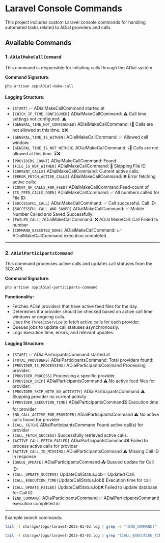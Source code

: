 # Laravel Console Commands

This project includes custom Laravel console commands for handling automated tasks related to ADial providers and calls.

## Available Commands

### 1. `ADialMakeCallCommand`

This command is responsible for initiating calls through the ADial system.

**Command Signature:**

```sh
php artisan app:ADial-make-call
```

#### Logging Structure:

- `[START]` ✅ ADialMakeCallCommand started at
- `[CHICK_IF_TIME_CONFIGURED]` ADialMakeCallCommand: ⚠️ Call time settings not configured. ⚠️
- `[GENERAL_TIME_NOT_CONFIGURED]` ADialMakeCallCommand: 📞🛑 Calls are not allowed at this time. ⏳❌
- `[GENERAL_TIME_IS_WITHEN]` ADialMakeCallCommand: ✅ Allowed call window:
- `[GENERAL_TIME_IS_NOT_WITHEN]` ADialMakeCallCommand: 📞🛑 Calls are not allowed at this time. ⏳❌
- `[PROVIDERS_COUNT]` ADialMakeCallCommand: Found
- `[FILE_IS_NOT_WITHEN]` ADialMakeCallCommand: 🛑 Skipping File ID
- `[CURRENT_CALLS]` ADialMakeCallCommand: Current active calls:
- `[ERROR_FETCH_ACTIVE_CALLS]` ADialMakeCallCommand: ❌ Error fetching active calls:
- `[COUNT_OF_CALLS_FOR_FEED]` ADialMakeCallCommand:Feed-count of
- `[IS_FEED_CALLS_DOEN]` ADialMakeCallCommand: ✅ All numbers called for File ID:
- `[SUCCESSFUL_CALL]` ADialMakeCallCommand: ✅ Call successful. Call ID:
- `[SUCCESSFUL_CALL_AND_SAVED]` ADialMakeCallCommand: ✅ Mobile Number Called and Saved Successfully:
- `[FAILED_CALL]` ADialMakeCallCommand: ❌ ADial MakeCall: Call Failed to number
- `[COMMAND_EXECUTED_DONE]` ADialMakeCallCommand: 📞✅ ADialMakeCallCommand execution completed.
---

### 2. `ADialParticipantsCommand`

This command processes active calls and updates call statuses from the 3CX API.

**Command Signature:**

```sh
php artisan app:ADial-participants-command
```

**Functionality:**

- Fetches ADial providers that have active feed files for the day.
- Determines if a provider should be checked based on active call time windows or ongoing calls.
- Uses the `ThreeCxService` to fetch active calls for each provider.
- Queues jobs to update call statuses asynchronously.
- Logs execution time, errors, and relevant updates.

#### Logging Structure:

- `[START]` ✅ ADialParticipantsCommand started at
- `[TOTAL_PROVIDERS]` ADialParticipantsCommand: Total providers found:
- `[PROVIDER_IS_PROCESSING]` ADialParticipantsCommand Processing provider:
- `[PROVIDER_PROCESS]` Processing a specific provider.
- `[PROVIDER_SKIP]` ADialParticipantsCommand ⚠️ No active feed files for provider:
- `[PROVIDER_SKIP_WITH_NO_ACTIVITY]` ADialParticipantsCommand ⚠️ Skipping provider no current activity
- `[PROVIDER_EXECUTION_TIME]` ADialParticipantsCommand⏳ Execution time for provider
- `[NO_CALL_ACTIVE_FOR_PROVIDER]` ADialParticipantsCommand ⚠️ No active calls found for provider
- `[CALL_FETCH]` ADialParticipantsCommand Found active call(s) for provider
- `[CALL_FETCH_SUCCESS]` Successfully retrieved active calls.
- `[ACTIVE_CALL_FETCH_FAILED]` ADialParticipantsCommand❌ Failed to process active calls for provider
- `[ACTIVE_CALL_ID_MISSING]` ADialParticipantsCommand ⚠️ Missing Call ID in response
- `[QUEUE_UPDATE]` ADialParticipantsCommand 📤 Queued update for Call ID:
- `[CALL_UPDATE_SUCCESS]` UpdateCallStatusJob✅ Updated Call:
- `[CALL_EXECUTION_TIME]`UpdateCallStatusJob⏳ Execution time for call
- `[CALL_UPDATE_FAILED]` UpdateCallStatusJob❌ Failed to update database for Call ID
- `[END_COMMAND]` ADialParticipantsCommand ✅ ADialParticipantsCommand execution completed in

---

Example search commands:

```sh
tail -f storage/logs/laravel-2025-03-03.log | grep -e "[END_COMMAND]"
```

```sh
tail -f storage/logs/laravel-2025-03-03.log | grep "[CALL_EXECUTION_TIME]"
```
